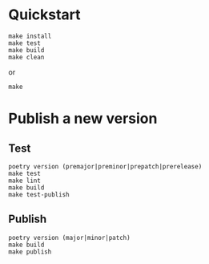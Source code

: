 # Quickstart

	make install
	make test
	make build
	make clean

or

	make

# Publish a new version

## Test

	poetry version (premajor|preminor|prepatch|prerelease)
	make test
	make lint
	make build
	make test-publish

## Publish

	poetry version (major|minor|patch)
	make build
	make publish
